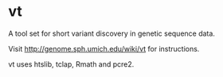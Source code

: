 vt
==

A tool set for short variant discovery in genetic sequence data.

Visit http://genome.sph.umich.edu/wiki/vt for instructions.

vt uses htslib, tclap, Rmath and pcre2.
